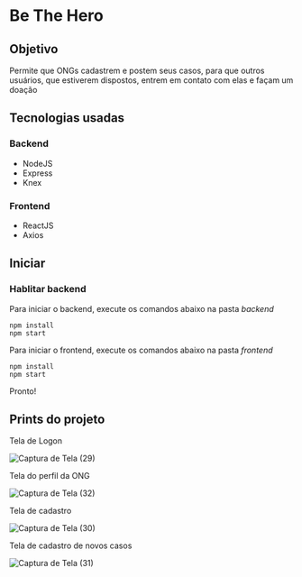# Be The Hero

## Objetivo

Permite que ONGs cadastrem e postem seus casos, para que outros usuários, que estiverem dispostos, entrem em contato com elas e façam um doação

## Tecnologias usadas

### Backend
- NodeJS
- Express
- Knex

### Frontend
- ReactJS
- Axios

## Iniciar

### Hablitar backend

Para iniciar o backend, execute os comandos abaixo na pasta _backend_
```
npm install
npm start
```
Para iniciar o frontend, execute os comandos abaixo na pasta _frontend_
```
npm install
npm start
```

Pronto!

## Prints do projeto

Tela de Logon

![Captura de Tela (29)](https://user-images.githubusercontent.com/39037180/77604925-6393e800-6ef2-11ea-9f15-e311d6f2b01e.png)


Tela do perfil da ONG

![Captura de Tela (32)](https://user-images.githubusercontent.com/39037180/77604922-6262bb00-6ef2-11ea-9097-bccbabfc5403.png)


Tela de cadastro 

![Captura de Tela (30)](https://user-images.githubusercontent.com/39037180/77604927-6393e800-6ef2-11ea-8ca0-e8adb073e542.png)


Tela de cadastro de novos casos

![Captura de Tela (31)](https://user-images.githubusercontent.com/39037180/77604928-642c7e80-6ef2-11ea-89d8-ed3b9e3143c4.png)
